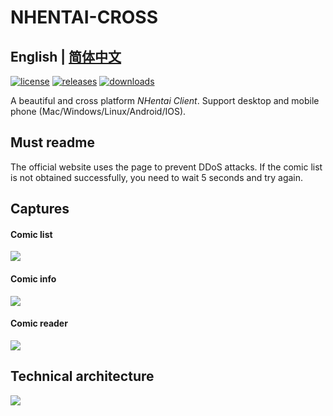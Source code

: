 # NHENTAI-CROSS

##  English | [简体中文](README-zh.md)

[![license](https://img.shields.io/github/license/niuhuan/nhentai-cross)](https://raw.githubusercontent.com/niuhuan/nhentai-cross/master/LICENSE)
[![releases](https://img.shields.io/github/v/release/niuhuan/nhentai-cross)](https://github.com/niuhuan/nhentai-cross/releases)
[![downloads](https://img.shields.io/github/downloads/niuhuan/nhentai-cross/total)](https://github.com/niuhuan/nhentai-cross/releases)

A beautiful and cross platform *NHentai Client*. Support desktop and mobile phone (Mac/Windows/Linux/Android/IOS).

## Must readme

The official website uses the page to prevent DDoS attacks.
If the comic list is not obtained successfully, you need to wait 5 seconds and try again.

## Captures

#### Comic list

![](images/comic_list.png)

#### Comic info

![](images/comic_info.png)

#### Comic reader

![](images/comic_reader.png)


## Technical architecture

![](images/technologies.png)
